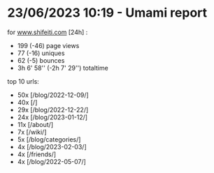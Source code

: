 # 23/06/2023 10:19 - Umami report
for www.shifeiti.com [24h] :

 - 199 (-46) page views
 - 77 (-16) uniques
 - 62 (-5) bounces
 - 3h 6' 58'' (-2h 7' 29'') totaltime


top 10 urls:
 - 50x [/blog/2022-12-09/]
 - 40x [/]
 - 29x [/blog/2022-12-22/]
 - 24x [/blog/2023-01-12/]
 - 11x [/about/]
 - 7x [/wiki/]
 - 5x [/blog/categories/]
 - 4x [/blog/2023-02-03/]
 - 4x [/friends/]
 - 4x [/blog/2022-05-07/]


